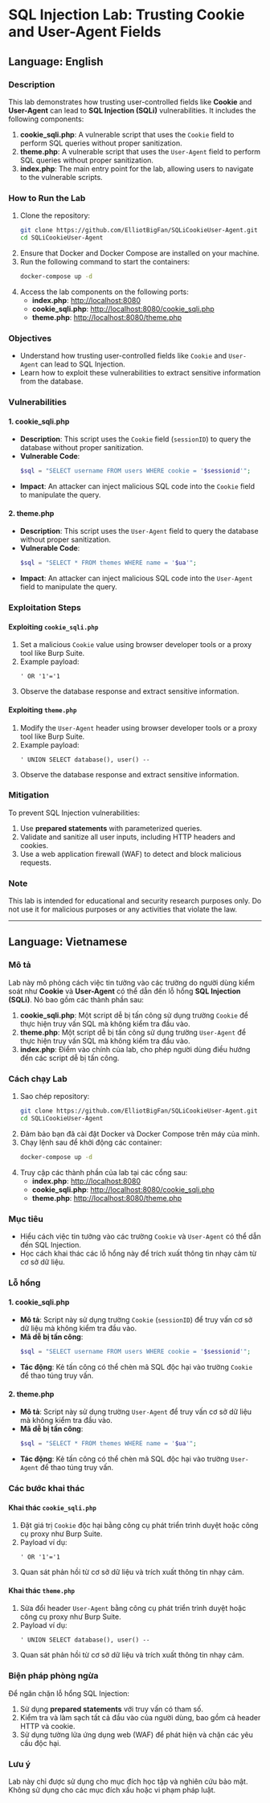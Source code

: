 # SQL Injection Lab: Trusting Cookie and User-Agent Fields

## Language: English

### Description
This lab demonstrates how trusting user-controlled fields like **Cookie** and **User-Agent** can lead to **SQL Injection (SQLi)** vulnerabilities. It includes the following components:

1. **cookie_sqli.php**: A vulnerable script that uses the `Cookie` field to perform SQL queries without proper sanitization.
2. **theme.php**: A vulnerable script that uses the `User-Agent` field to perform SQL queries without proper sanitization.
3. **index.php**: The main entry point for the lab, allowing users to navigate to the vulnerable scripts.

### How to Run the Lab
1. Clone the repository:
   ```bash
   git clone https://github.com/ElliotBigFan/SQLiCookieUser-Agent.git
   cd SQLiCookieUser-Agent
   ```
2. Ensure that Docker and Docker Compose are installed on your machine.
3. Run the following command to start the containers:
   ```bash
   docker-compose up -d
   ```
4. Access the lab components on the following ports:
   - **index.php**: [http://localhost:8080](http://localhost:8080)
   - **cookie_sqli.php**: [http://localhost:8080/cookie_sqli.php](http://localhost:8080/cookie_sqli.php)
   - **theme.php**: [http://localhost:8080/theme.php](http://localhost:8080/theme.php)

### Objectives
- Understand how trusting user-controlled fields like `Cookie` and `User-Agent` can lead to SQL Injection.
- Learn how to exploit these vulnerabilities to extract sensitive information from the database.

### Vulnerabilities
#### 1. **cookie_sqli.php**
- **Description**: This script uses the `Cookie` field (`sessionID`) to query the database without proper sanitization.
- **Vulnerable Code**:
   ```php
   $sql = "SELECT username FROM users WHERE cookie = '$sessionid'";
   ```
- **Impact**: An attacker can inject malicious SQL code into the `Cookie` field to manipulate the query.

#### 2. **theme.php**
- **Description**: This script uses the `User-Agent` field to query the database without proper sanitization.
- **Vulnerable Code**:
   ```php
   $sql = "SELECT * FROM themes WHERE name = '$ua'";
   ```
- **Impact**: An attacker can inject malicious SQL code into the `User-Agent` field to manipulate the query.

### Exploitation Steps
#### Exploiting `cookie_sqli.php`
1. Set a malicious `Cookie` value using browser developer tools or a proxy tool like Burp Suite.
2. Example payload:
   ```
   ' OR '1'='1
   ```
3. Observe the database response and extract sensitive information.

#### Exploiting `theme.php`
1. Modify the `User-Agent` header using browser developer tools or a proxy tool like Burp Suite.
2. Example payload:
   ```
   ' UNION SELECT database(), user() --
   ```
3. Observe the database response and extract sensitive information.

### Mitigation
To prevent SQL Injection vulnerabilities:
1. Use **prepared statements** with parameterized queries.
2. Validate and sanitize all user inputs, including HTTP headers and cookies.
3. Use a web application firewall (WAF) to detect and block malicious requests.

### Note
This lab is intended for educational and security research purposes only. Do not use it for malicious purposes or any activities that violate the law.

---

## Language: Vietnamese

### Mô tả
Lab này mô phỏng cách việc tin tưởng vào các trường do người dùng kiểm soát như **Cookie** và **User-Agent** có thể dẫn đến lỗ hổng **SQL Injection (SQLi)**. Nó bao gồm các thành phần sau:

1. **cookie_sqli.php**: Một script dễ bị tấn công sử dụng trường `Cookie` để thực hiện truy vấn SQL mà không kiểm tra đầu vào.
2. **theme.php**: Một script dễ bị tấn công sử dụng trường `User-Agent` để thực hiện truy vấn SQL mà không kiểm tra đầu vào.
3. **index.php**: Điểm vào chính của lab, cho phép người dùng điều hướng đến các script dễ bị tấn công.

### Cách chạy Lab
1. Sao chép repository:
   ```bash
   git clone https://github.com/ElliotBigFan/SQLiCookieUser-Agent.git
   cd SQLiCookieUser-Agent
   ```
2. Đảm bảo bạn đã cài đặt Docker và Docker Compose trên máy của mình.
3. Chạy lệnh sau để khởi động các container:
   ```bash
   docker-compose up -d
   ```
4. Truy cập các thành phần của lab tại các cổng sau:
   - **index.php**: [http://localhost:8080](http://localhost:8080)
   - **cookie_sqli.php**: [http://localhost:8080/cookie_sqli.php](http://localhost:8080/cookie_sqli.php)
   - **theme.php**: [http://localhost:8080/theme.php](http://localhost:8080/theme.php)

### Mục tiêu
- Hiểu cách việc tin tưởng vào các trường `Cookie` và `User-Agent` có thể dẫn đến SQL Injection.
- Học cách khai thác các lỗ hổng này để trích xuất thông tin nhạy cảm từ cơ sở dữ liệu.

### Lỗ hổng
#### 1. **cookie_sqli.php**
- **Mô tả**: Script này sử dụng trường `Cookie` (`sessionID`) để truy vấn cơ sở dữ liệu mà không kiểm tra đầu vào.
- **Mã dễ bị tấn công**:
   ```php
   $sql = "SELECT username FROM users WHERE cookie = '$sessionid'";
   ```
- **Tác động**: Kẻ tấn công có thể chèn mã SQL độc hại vào trường `Cookie` để thao túng truy vấn.

#### 2. **theme.php**
- **Mô tả**: Script này sử dụng trường `User-Agent` để truy vấn cơ sở dữ liệu mà không kiểm tra đầu vào.
- **Mã dễ bị tấn công**:
   ```php
   $sql = "SELECT * FROM themes WHERE name = '$ua'";
   ```
- **Tác động**: Kẻ tấn công có thể chèn mã SQL độc hại vào trường `User-Agent` để thao túng truy vấn.

### Các bước khai thác
#### Khai thác `cookie_sqli.php`
1. Đặt giá trị `Cookie` độc hại bằng công cụ phát triển trình duyệt hoặc công cụ proxy như Burp Suite.
2. Payload ví dụ:
   ```
   ' OR '1'='1
   ```
3. Quan sát phản hồi từ cơ sở dữ liệu và trích xuất thông tin nhạy cảm.

#### Khai thác `theme.php`
1. Sửa đổi header `User-Agent` bằng công cụ phát triển trình duyệt hoặc công cụ proxy như Burp Suite.
2. Payload ví dụ:
   ```
   ' UNION SELECT database(), user() --
   ```
3. Quan sát phản hồi từ cơ sở dữ liệu và trích xuất thông tin nhạy cảm.

### Biện pháp phòng ngừa
Để ngăn chặn lỗ hổng SQL Injection:
1. Sử dụng **prepared statements** với truy vấn có tham số.
2. Kiểm tra và làm sạch tất cả đầu vào của người dùng, bao gồm cả header HTTP và cookie.
3. Sử dụng tường lửa ứng dụng web (WAF) để phát hiện và chặn các yêu cầu độc hại.

### Lưu ý
Lab này chỉ được sử dụng cho mục đích học tập và nghiên cứu bảo mật. Không sử dụng cho các mục đích xấu hoặc vi phạm pháp luật.